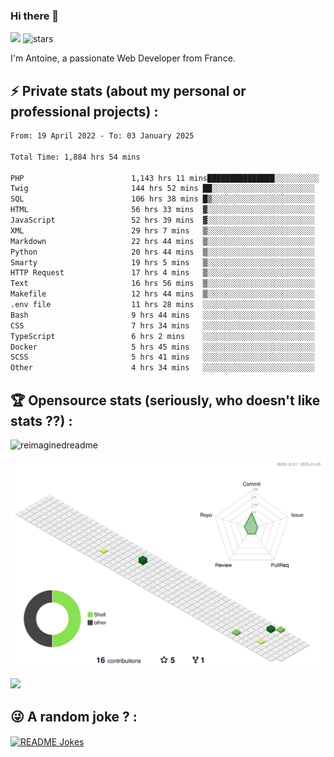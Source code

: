 ### Hi there 👋

![](https://komarev.com/ghpvc/?username=niotna)
<img src="https://img.shields.io/github/stars/niotna?label=Stars" alt="stars">

I'm Antoine, a passionate Web Developer from France.

## :zap: Private stats (about my personal or professional projects) : 

<!--START_SECTION:waka-->

```txt
From: 19 April 2022 - To: 03 January 2025

Total Time: 1,884 hrs 54 mins

PHP                        1,143 hrs 11 mins███████████████░░░░░░░░░░   60.65 %
Twig                       144 hrs 52 mins ██░░░░░░░░░░░░░░░░░░░░░░░   07.69 %
SQL                        106 hrs 38 mins █▒░░░░░░░░░░░░░░░░░░░░░░░   05.66 %
HTML                       56 hrs 33 mins  ▓░░░░░░░░░░░░░░░░░░░░░░░░   03.00 %
JavaScript                 52 hrs 39 mins  ▓░░░░░░░░░░░░░░░░░░░░░░░░   02.79 %
XML                        29 hrs 7 mins   ▒░░░░░░░░░░░░░░░░░░░░░░░░   01.55 %
Markdown                   22 hrs 44 mins  ▒░░░░░░░░░░░░░░░░░░░░░░░░   01.21 %
Python                     20 hrs 44 mins  ▒░░░░░░░░░░░░░░░░░░░░░░░░   01.10 %
Smarty                     19 hrs 5 mins   ▒░░░░░░░░░░░░░░░░░░░░░░░░   01.01 %
HTTP Request               17 hrs 4 mins   ▒░░░░░░░░░░░░░░░░░░░░░░░░   00.91 %
Text                       16 hrs 56 mins  ▒░░░░░░░░░░░░░░░░░░░░░░░░   00.90 %
Makefile                   12 hrs 44 mins  ▒░░░░░░░░░░░░░░░░░░░░░░░░   00.68 %
.env file                  11 hrs 28 mins  ░░░░░░░░░░░░░░░░░░░░░░░░░   00.61 %
Bash                       9 hrs 44 mins   ░░░░░░░░░░░░░░░░░░░░░░░░░   00.52 %
CSS                        7 hrs 34 mins   ░░░░░░░░░░░░░░░░░░░░░░░░░   00.40 %
TypeScript                 6 hrs 2 mins    ░░░░░░░░░░░░░░░░░░░░░░░░░   00.32 %
Docker                     5 hrs 45 mins   ░░░░░░░░░░░░░░░░░░░░░░░░░   00.31 %
SCSS                       5 hrs 41 mins   ░░░░░░░░░░░░░░░░░░░░░░░░░   00.30 %
Other                      4 hrs 34 mins   ░░░░░░░░░░░░░░░░░░░░░░░░░   00.24 %
```

<!--END_SECTION:waka-->

## :trophy: Opensource stats (seriously, who doesn't like stats ??) : 

<!---
[![Top Langs](https://github-readme-stats.vercel.app/api/top-langs/?username=niotna)](https://github.com/anuraghazra/github-readme-stats) 
-->
<img src="https://myreadme.vercel.app/api/embed/niotna?panels=userstatistics,toprepositories,toplanguages,commitgraph" alt="reimaginedreadme" />

![](./profile-3d-contrib/profile-green-animate.svg)

<img src="https://github-profile-trophy.vercel.app/?username=niotna&theme=juicyfresh&no-bg=true" />

## :stuck_out_tongue_winking_eye: A random joke ? : 

<a href="https://readme-jokes.vercel.app"><img align="center" src="https://readme-jokes.vercel.app/api" alt="README Jokes"></a>
